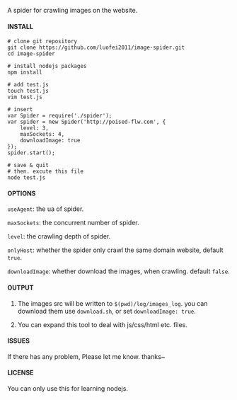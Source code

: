 A spider for crawling images on the website.

#### INSTALL 

    # clone git repository
    git clone https://github.com/luofei2011/image-spider.git
    cd image-spider

    # install nodejs packages
    npm install

    # add test.js
    touch test.js
    vim test.js

    # insert 
    var Spider = require('./spider');
    var spider = new Spider('http://poised-flw.com', {
        level: 3,
        maxSockets: 4,
        downloadImage: true
    });
    spider.start();

    # save & quit
    # then. excute this file
    node test.js

#### OPTIONS

`useAgent`: the ua of spider.

`maxSockets`: the concurrent number of spider.

`level`: the crawling depth of spider.

`onlyHost`: whether the spider only crawl the same domain website, default `true`.

`downloadImage`: whether download the images, when crawling. default `false`.

#### OUTPUT 

1. The images src will be written to `$(pwd)/log/images_log`. you can download them use `download.sh`, or set `downloadImage: true`.

2. You can expand this tool to deal with js/css/html etc. files.

#### ISSUES

If there has any problem, Please let me know. thanks~

#### LICENSE

You can only use this for learning nodejs.
